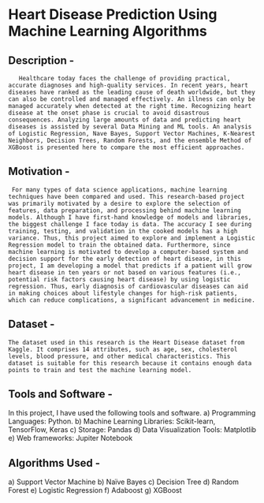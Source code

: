 # Heart Disease Prediction Using Machine Learning Algorithms

## Description - 

       Healthcare today faces the challenge of providing practical, accurate diagnoses and high-quality services. In recent years, heart diseases have ranked as the leading cause of death worldwide, but they can also be controlled and managed effectively. An illness can only be managed accurately when detected at the right time. Recognizing heart disease at the onset phase is crucial to avoid disastrous consequences. Analyzing large amounts of data and predicting heart diseases is assisted by several Data Mining and ML tools. An analysis of Logistic Regression, Nave Bayes, Support Vector Machines, K-Nearest Neighbors, Decision Trees, Random Forests, and the ensemble Method of XGBoost is presented here to compare the most efficient approaches.

## Motivation - 

     For many types of data science applications, machine learning techniques have been compared and used. This research-based project was primarily motivated by a desire to explore the selection of features, data preparation, and processing behind machine learning models. Although I have first-hand knowledge of models and libraries, the biggest challenge I face today is data. The accuracy I see during training, testing, and validation in the cooked models has a high variance. Thus, this project aimed to explore and implement a Logistic Regression model to train the obtained data. Furthermore, since machine learning is motivated to develop a computer-based system and decision support for the early detection of heart disease, in this project, I am developing a model that predicts if a patient will grow heart disease in ten years or not based on various features (i.e., potential risk factors causing heart disease) by using logistic regression. Thus, early diagnosis of cardiovascular diseases can aid in making choices about lifestyle changes for high-risk patients, which can reduce complications, a significant advancement in medicine.


## Dataset -

    The dataset used in this research is the Heart Disease dataset from Kaggle. It comprises 14 attributes, such as age, sex, cholesterol levels, blood pressure, and other medical characteristics. This dataset is suitable for this research because it contains enough data points to train and test the machine learning model.

## Tools and Software - 

In this project, I have used the following tools and software. 
a)	Programming Languages: Python.
b)	Machine Learning Libraries: Scikit-learn, TensorFlow, Keras
c)	Storage: Pandas
d)	Data Visualization Tools: Matplotlib
e)	Web frameworks: Jupiter Notebook

## Algorithms Used - 

a) Support Vector Machine
b) Naïve Bayes
c) Decision Tree
d) Random Forest
e) Logistic Regression
f) Adaboost
g) XGBoost



